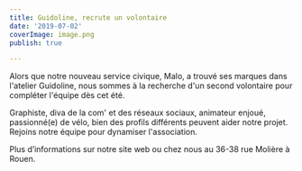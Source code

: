 ```yaml
---
title: Guidoline, recrute un volontaire
date: '2019-07-02'
coverImage: image.png
publish: true

---
```

Alors que notre nouveau service civique, Malo, a trouvé ses marques dans l'atelier Guidoline, nous sommes à la recherche d'un second volontaire pour compléter l'équipe dès cet été.

Graphiste, diva de la com' et des réseaux sociaux, animateur enjoué, passionné(e) de vélo, bien des profils différents peuvent aider notre projet. Rejoins notre équipe pour dynamiser l'association.

Plus d’informations sur notre site web ou chez nous au 36-38 rue Molière à Rouen.